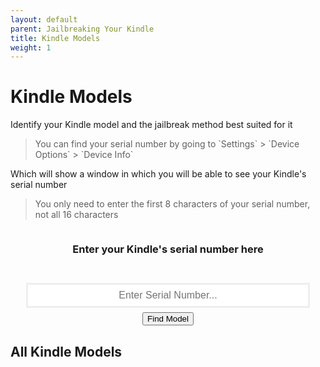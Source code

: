 ```yaml
---
layout: default
parent: Jailbreaking Your Kindle
title: Kindle Models
weight: 1
---
```


# Kindle Models
Identify your Kindle model and the jailbreak method best suited for it

<blockquote class="info">
You can find your serial number by going to `Settings` > `Device Options` > `Device Info`
</blockquote>
Which will show a window in which you will be able to see your Kindle's serial number

<blockquote class="info">
You only need to enter the first 8 characters of your serial number, not all 16 characters
</blockquote>

<style>
    #searchResult
    {
        display: flex;
        flex-direction: column;
        align-items: center;
        justify-content: center;
    }

    input[type=text]
    {
        width: 90%;
        height: 100%;
        padding: 0.5em;
        font-size: 16px;
        border: 3px solid #EEE;
        text-align: center;
    }
</style>

<div style="display: flex; flex-direction: column; justify-content: center; align-items: center;">
    <h3>Enter your Kindle's serial number here</h3>
    <p id="searchStatus"></p>
    <input type="text" id="serialNumber"  maxlength="20" spellcheck="false" placeholder="Enter Serial Number..." title="Enter the Kindle serial number without spaces" oninput="searchForSerial()">
    <button class="btn" style="margin-top: 0.5em;" onclick="searchForSerial()">Find Model</button>
</div>

<div id="searchResult">
</div>

<div>
<h2>All Kindle Models</h2>
<div id="fullModelTable" style="overflow: auto;"></div>
</div>


<script src="./modelFinder.js"></script>
